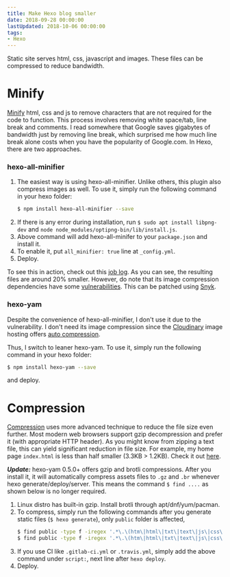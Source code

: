 ```yaml
---
title: Make Hexo blog smaller
date: 2018-09-28 00:00:00
lastUpdated: 2018-10-06 00:00:00
tags:
- Hexo
---
```

Static site serves html, css, javascript and images. These files can be compressed to reduce bandwidth.
<!-- more -->
# Minify
[Minify](https://en.wikipedia.org/wiki/Minification_(programming)) html, css and js to remove characters that are not required for the code to function. This process involves removing white space/tab, line break and comments. I read somewhere that Google saves gigabytes of bandwidth just by removing line break, which surprised me how much line break alone costs when you have the popularity of Google.com.
In Hexo, there are two approaches.

### hexo-all-minifier
1. The easiest way is using hexo-all-minifier. Unlike others, this plugin also compress images as well. To use it, simply run the following command in your hexo folder:
    ``` bash
    $ npm install hexo-all-minifier --save
    ```
2. If there is any error during installation, run `$ sudo apt install libpng-dev` and `node node_modules/optipng-bin/lib/install.js`.
2. Above command will add hexo-all-minifer to your `package.json` and install it.
3. To enable it, put `all_minifier: true` line at `_config.yml`.
4. Deploy.

To see this in action, check out this [job log](https://gitlab.com/curben/blog/-/jobs/101703188). As you can see, the resulting files are around 20% smaller. However, do note that its image compression dependencies have some [vulnerabilities](https://snyk.io/test/npm/hexo-all-minifier). This can be patched using [Snyk](https://snyk.io/).

### hexo-yam
Despite the convenience of hexo-all-minifier, I don't use it due to the vulnerability. I don't need its image compression since the [Cloudinary](https://cloudinary.com/) image hosting offers [auto compression](https://cloudinary.com/documentation/responsive_images#responsive_images_with_automatic_quality_selection).

Thus, I switch to leaner hexo-yam. To use it, simply run the following command in your hexo folder:
``` bash
$ npm install hexo-yam --save
```
and deploy.

# Compression
[Compression](https://en.wikipedia.org/wiki/Data_compression) uses more advanced technique to reduce the file size even further. Most modern web browsers support gzip decompression and prefer it (with appropriate HTTP header). As you might know from zipping a text file, this can yield significant reduction in file size. For example, my home page `index.html` is less than half smaller (3.3KB > 1.2KB). Check it out [here](https://gitlab.com/curben/blog/-/jobs/101703188/artifacts/browse/public/).

***Update:*** hexo-yam 0.5.0+ offers gzip and brotli compressions. After you install it, it will automatically compress assets files to `.gz` and `.br` whenever hexo generate/deploy/server. This means the command `$ find ....` as shown below is no longer required.

1. Linux distro has built-in gzip. Install brotli through apt/dnf/yum/pacman.
2. To compress, simply run the following commands after you generate static files (`$ hexo generate`), only `public` folder is affected,
	```bash
	$ find public -type f -iregex '.*\.\(htm\|html\|txt\|text\|js\|css\)$' -execdir gzip -f --keep {} \;
	$ find public -type f -iregex '.*\.\(htm\|html\|txt\|text\|js\|css\)$' -execdir brotli -f --keep {} \;
	```
3. If you use CI like `.gitlab-ci.yml` or `.travis.yml`, simply add the above command under `script:`, next line after `hexo deploy`.
4. Deploy.
